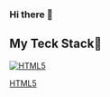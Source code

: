 ### Hi there 👋

<!--
**NYHwani/NYHwani** is a ✨ _special_ ✨ repository because its `README.md` (this file) appears on your GitHub profile.

Here are some ideas to get you started:

- 🔭 I’m currently working on ...
- 🌱 I’m currently learning ...
- 👯 I’m looking to collaborate on ...
- 🤔 I’m looking for help with ...
- 💬 Ask me about ...
- 📫 How to reach me: ...
- 😄 Pronouns: ...
- ⚡ Fun fact: ...
-->

<h2> My Teck Stack🔭 </h2>
<p style="display: flex;">
  <a target="_blank" rel="noopener noreferrer nofollow" href="https://camo.githubusercontent.com/294f41726bba121b2233689890fbca6bf4b3e2d3417b5f75e8d6b89ad98e1bb6/68747470733a2f2f696d672e736869656c64732e696f2f62616467652f2d48544d4c352d4630353033323f7374796c653d666f722d7468652d6261646765266c6f676f3d68746d6c35266c6f676f436f6c6f723d666666666666">
    <img src="https://camo.githubusercontent.com/294f41726bba121b2233689890fbca6bf4b3e2d3417b5f75e8d6b89ad98e1bb6/68747470733a2f2f696d672e736869656c64732e696f2f62616467652f2d48544d4c352d4630353033323f7374796c653d666f722d7468652d6261646765266c6f676f3d68746d6c35266c6f676f436f6c6f723d666666666666" alt="HTML5" data-canonical-src="https://img.shields.io/badge/-HTML5-F05032?style=for-the-badge&amp;logo=html5&amp;logoColor=ffffff" style="max-width: 100%;">
    <p>HTML5</p>
  </a>
</p>
